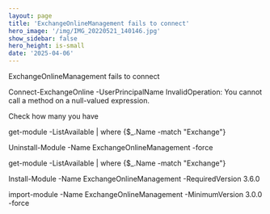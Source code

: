 ```yaml
---
layout: page
title: 'ExchangeOnlineManagement fails to connect'
hero_image: '/img/IMG_20220521_140146.jpg'
show_sidebar: false
hero_height: is-small
date: '2025-04-06'
---
```



ExchangeOnlineManagement fails to connect


Connect-ExchangeOnline -UserPrincipalName
InvalidOperation: You cannot call a method on a null-valued expression.


Check how many you have

get-module -ListAvailable | where {$_.Name -match "Exchange"}

Uninstall-Module -Name ExchangeOnlineManagement -force

get-module -ListAvailable | where {$_.Name -match "Exchange"}


Install-Module -Name ExchangeOnlineManagement -RequiredVersion 3.6.0

import-module -Name ExchangeOnlineManagement -MinimumVersion 3.0.0 -force